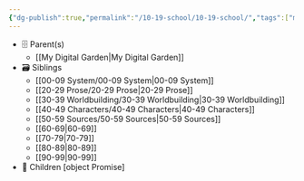 ```yaml
---
{"dg-publish":true,"permalink":"/10-19-school/10-19-school/","tags":["moc"],"updated":"2024-03-26"}
---
```



- 🗄 Parent(s)
	- [[My Digital Garden\|My Digital Garden]]
- 🗃 Siblings
	- [[00-09 System/00-09 System\|00-09 System]]
	- [[20-29 Prose/20-29 Prose\|20-29 Prose]]
	- [[30-39 Worldbuilding/30-39 Worldbuilding\|30-39 Worldbuilding]]
	- [[40-49 Characters/40-49 Characters\|40-49 Characters]]
	- [[50-59 Sources/50-59 Sources\|50-59 Sources]]
	- [[60-69\|60-69]]
	- [[70-79\|70-79]]
	- [[80-89\|80-89]]
	- [[90-99\|90-99]]
- 📁 Children
	[object Promise]
